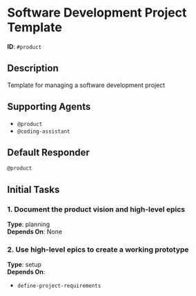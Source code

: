 # Software Development Project Template

**ID**: `#product`

## Description
Template for managing a software development project

## Supporting Agents
- `@product`
- `@coding-assistant`

## Default Responder
`@product`

## Initial Tasks

### 1. Document the product vision and high-level epics
**Type**: planning  
**Depends On**: None

### 2. Use high-level epics to create a working prototype  
**Type**: setup  
**Depends On**: 
- `define-project-requirements`
